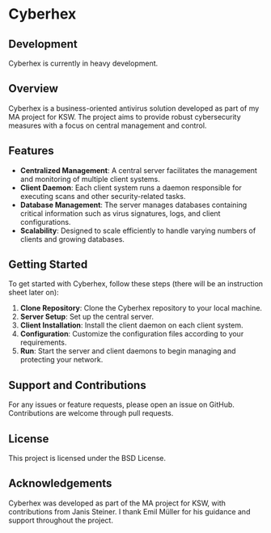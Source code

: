# Cyberhex

## Development
Cyberhex is currently in heavy development.

## Overview
Cyberhex is a business-oriented antivirus solution developed as part of my MA project for KSW. The project aims to provide robust cybersecurity measures with a focus on central management and control.

## Features
- **Centralized Management**: A central server facilitates the management and monitoring of multiple client systems.
- **Client Daemon**: Each client system runs a daemon responsible for executing scans and other security-related tasks.
- **Database Management**: The server manages databases containing critical information such as virus signatures, logs, and client configurations.
- **Scalability**: Designed to scale efficiently to handle varying numbers of clients and growing databases.
  
## Getting Started
To get started with Cyberhex, follow these steps (there will be an instruction sheet later on):
1. **Clone Repository**: Clone the Cyberhex repository to your local machine.
2. **Server Setup**: Set up the central server.
3. **Client Installation**: Install the client daemon on each client system.
4. **Configuration**: Customize the configuration files according to your requirements.
5. **Run**: Start the server and client daemons to begin managing and protecting your network.

## Support and Contributions
For any issues or feature requests, please open an issue on GitHub. Contributions are welcome through pull requests.

## License
This project is licensed under the BSD License.

## Acknowledgements
Cyberhex was developed as part of the MA project for KSW, with contributions from Janis Steiner. I thank Emil Müller for his guidance and support throughout the project.
